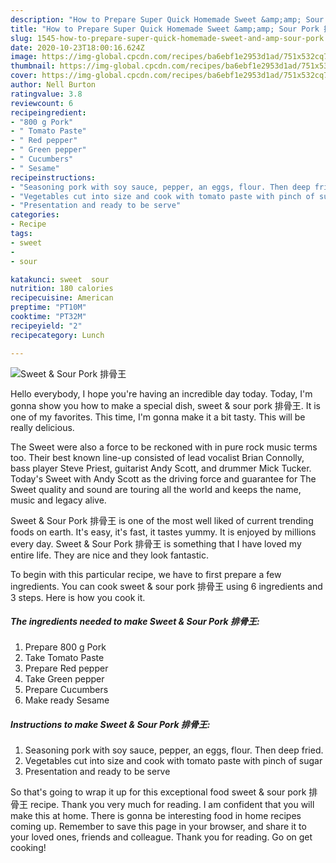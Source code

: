 ```yaml
---
description: "How to Prepare Super Quick Homemade Sweet &amp;amp; Sour Pork 排骨王"
title: "How to Prepare Super Quick Homemade Sweet &amp;amp; Sour Pork 排骨王"
slug: 1545-how-to-prepare-super-quick-homemade-sweet-and-amp-sour-pork
date: 2020-10-23T18:00:16.624Z
image: https://img-global.cpcdn.com/recipes/ba6ebf1e2953d1ad/751x532cq70/sweet-sour-pork-排骨王-recipe-main-photo.jpg
thumbnail: https://img-global.cpcdn.com/recipes/ba6ebf1e2953d1ad/751x532cq70/sweet-sour-pork-排骨王-recipe-main-photo.jpg
cover: https://img-global.cpcdn.com/recipes/ba6ebf1e2953d1ad/751x532cq70/sweet-sour-pork-排骨王-recipe-main-photo.jpg
author: Nell Burton
ratingvalue: 3.8
reviewcount: 6
recipeingredient:
- "800 g Pork"
- " Tomato Paste"
- " Red pepper"
- " Green pepper"
- " Cucumbers"
- " Sesame"
recipeinstructions:
- "Seasoning pork with soy sauce, pepper, an eggs, flour. Then deep fried."
- "Vegetables cut into size and cook with tomato paste with pinch of sugar"
- "Presentation and ready to be serve"
categories:
- Recipe
tags:
- sweet
- 
- sour

katakunci: sweet  sour 
nutrition: 180 calories
recipecuisine: American
preptime: "PT10M"
cooktime: "PT32M"
recipeyield: "2"
recipecategory: Lunch

---
```



![Sweet &amp; Sour Pork 排骨王](https://img-global.cpcdn.com/recipes/ba6ebf1e2953d1ad/751x532cq70/sweet-sour-pork-排骨王-recipe-main-photo.jpg)

Hello everybody, I hope you're having an incredible day today. Today, I'm gonna show you how to make a special dish, sweet &amp; sour pork 排骨王. It is one of my favorites. This time, I'm gonna make it a bit tasty. This will be really delicious.

The Sweet were also a force to be reckoned with in pure rock music terms too. Their best known line-up consisted of lead vocalist Brian Connolly, bass player Steve Priest, guitarist Andy Scott, and drummer Mick Tucker. Today&#39;s Sweet with Andy Scott as the driving force and guarantee for The Sweet quality and sound are touring all the world and keeps the name, music and legacy alive.

Sweet &amp; Sour Pork 排骨王 is one of the most well liked of current trending foods on earth. It's easy, it's fast, it tastes yummy. It is enjoyed by millions every day. Sweet &amp; Sour Pork 排骨王 is something that I have loved my entire life. They are nice and they look fantastic.


To begin with this particular recipe, we have to first prepare a few ingredients. You can cook sweet &amp; sour pork 排骨王 using 6 ingredients and 3 steps. Here is how you cook it.

<!--inarticleads1-->

##### The ingredients needed to make Sweet &amp; Sour Pork 排骨王:

1. Prepare 800 g Pork
1. Take  Tomato Paste
1. Prepare  Red pepper
1. Take  Green pepper
1. Prepare  Cucumbers
1. Make ready  Sesame




<!--inarticleads2-->

##### Instructions to make Sweet &amp; Sour Pork 排骨王:

1. Seasoning pork with soy sauce, pepper, an eggs, flour. Then deep fried.
1. Vegetables cut into size and cook with tomato paste with pinch of sugar
1. Presentation and ready to be serve




So that's going to wrap it up for this exceptional food sweet &amp; sour pork 排骨王 recipe. Thank you very much for reading. I am confident that you will make this at home. There is gonna be interesting food in home recipes coming up. Remember to save this page in your browser, and share it to your loved ones, friends and colleague. Thank you for reading. Go on get cooking!
